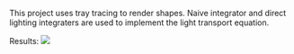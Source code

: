 This project uses tray tracing to render shapes. Naive integrator and direct lighting integraters are used to implement the light transport equation. 

Results:
![](./mirror.png)

